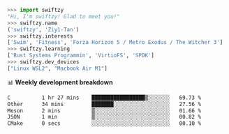 ```python
>>> import swiftzy
"Hi, I'm swiftzy! Glad to meet you!"
>>> swiftzy.name
('swiftzy', 'Ziy1-Tan')
>>> swiftzy.interests
['Swim', 'Fitness', 'Forza Horizon 5 / Metro Exodus / The Witcher 3']
>>> swiftzy.learning
['Rust Systems Programmin', 'VirtioFS', 'SPDK']
>>> swiftzy.dev_devices
["Linux WSL2", "Macbook Air M1"]
```
📊 **Weekly development breakdown**
<!--START_SECTION:waka-->

```txt
C          1 hr 27 mins    █████████████████▒░░░░░░░   69.73 %
Other      34 mins         ███████░░░░░░░░░░░░░░░░░░   27.56 %
Meson      2 mins          ▒░░░░░░░░░░░░░░░░░░░░░░░░   01.66 %
JSON       1 min           ▒░░░░░░░░░░░░░░░░░░░░░░░░   00.82 %
CMake      0 secs          ░░░░░░░░░░░░░░░░░░░░░░░░░   00.10 %
```

<!--END_SECTION:waka-->
